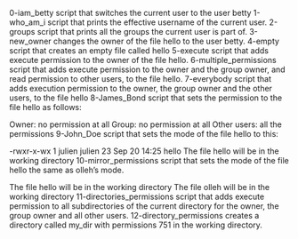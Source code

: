 
0-iam_betty script that switches the current user to the user betty
1-who_am_i  script that prints the effective username of the current user.
2-groups script that prints all the groups the current user is part of.
3-new_owner  changes the owner of the file hello to the user betty.
4-empty script that creates an empty file called hello
5-execute script that adds execute permission to the owner of the file hello.
6-multiple_permissions script that adds execute permission to the owner and the group owner, and read permission to other users, to the file hello.
7-everybody script that adds execution permission to the owner, the group owner and the other users, to the file hello
8-James_Bond  script that sets the permission to the file hello as follows:

Owner: no permission at all
Group: no permission at all
Other users: all the permissions
9-John_Doe script that sets the mode of the file hello to this:

-rwxr-x-wx 1 julien julien 23 Sep 20 14:25 hello
The file hello will be in the working directory
10-mirror_permissions script that sets the mode of the file hello the same as olleh’s mode.

The file hello will be in the working directory
The file olleh will be in the working directory
11-directories_permissions script that adds execute permission to all subdirectories of the current directory for the owner, the group owner and all other users.
12-directory_permissions creates a directory called my_dir with permissions 751 in the working directory.
